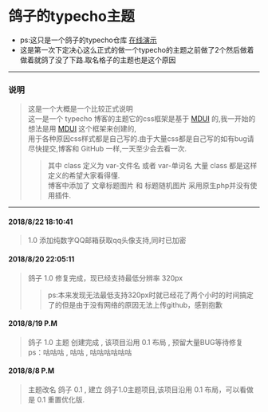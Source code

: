 # 鸽子的typecho主题
+ ps:这只是一个鸽子的typecho仓库 <a href="http://bbs.funnyli.cn">在线演示</a>
+ 这是第一次下定决心这么正式的做一个typecho的主题之前做了2个然后做着做着就鸽了没了下路.取名格子的主题也是这个原因
* * *
### 说明
[MDUI]:https://www.mdui.org/
> 这是一个大概是一个比较正式说明<br/>
> 这一是一个 typecho 博客的主题它的css框架是基于 [MDUI] 的,我一开始的想法是用 [MDUI] 这个框架来创建的,<br/>
> 用于各种原因css样式都是自己写的.由于大量css都是自己写的如有bug请尽快提交,博客和 GitHub 一样,一天至少会去看一次.<br/>
>> 其中 class 定义为 var-文件名 或者 var-单词名 大量 class 都是这样定义的希望大家看得懂.<br/>
>> 博客中添加了 文章标题图片 和 标题随机图片 采用原生php并没有使用插件.<br/>
* * *

#### 2018/8/22 18:10:41
> 1.0 添加纯数字QQ邮箱获取qq头像支持,同时已加密
#### 2018/8/20 22:05:11
> 鸽子 1.0 修复完成，现已经支持最低分辨率 320px 
> > ps:本来发现无法最低支持320px时就已经花了两个小时的时间搞定了的但是由于没有网络的原因无法上传github，感到抱歉
#### 2018/8/19 P.M
> 鸽子 1.0 主题 创建完成 , 该项目沿用 0.1 布局 , 预留大量BUG等待修复
> ps：咕咕咕 , 咕咕 , 咕咕咕咕咕咕 
#### 2018/8/8 P.M
> 主题改名 鸽子 0.1 , 建立 鸽子1.0主题项目,该项目沿用 0.1 布局，可以看做是 0.1 重置优化版.
